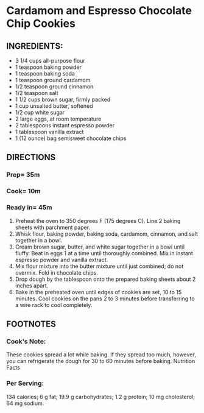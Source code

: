 # Cardamom and Espresso Chocolate Chip Cookies
## INGREDIENTS:
- 3 1/4 cups all-purpose flour
- 1 teaspoon baking powder
- 1 teaspoon baking soda
- 1 teaspoon ground cardamom
- 1/2 teaspoon ground cinnamon
- 1/2 teaspoon salt
- 1 1/2 cups brown sugar, firmly packed
- 1 cup unsalted butter, softened
- 1/2 cup white sugar
- 2 large eggs, at room temperature
- 2 tablespoons instant espresso powder
- 1 tablespoon vanilla extract
- 1 (12 ounce) bag semisweet chocolate chips

## DIRECTIONS
### Prep= 35m
### Cook= 10m
### Ready in= 45m

1) Preheat the oven to 350 degrees F (175 degrees C). Line 2 baking 
sheets with parchment paper.
2) Whisk flour, baking powder, baking soda, cardamom, cinnamon, and salt 
together in a bowl.
3) Cream brown sugar, butter, and white sugar together in a bowl until 
fluffy. Beat in eggs 1 at a time until thoroughly combined. Mix in 
instant espresso powder and vanilla extract.
4) Mix flour mixture into the butter mixture until just combined; do not 
overmix. Fold in chocolate chips.
5) Drop dough by the tablespoon onto the prepared baking sheets about 2 
inches apart.
6) Bake in the preheated oven until edges of cookies are set, 10 to 15 
minutes. Cool cookies on the pans 2 to 3 minutes before transferring to 
a wire rack to cool completely.

## FOOTNOTES
### Cook's Note:
These cookies spread a lot while baking. If they spread too much, 
however, you can refrigerate the dough for 30 to 60 minutes before 
baking. Nutrition Facts

### Per Serving: 
134 calories; 6 g fat; 19.9 g carbohydrates; 1.2 g 
protein; 10 mg cholesterol; 64 mg sodium.
